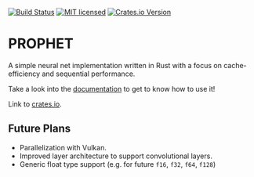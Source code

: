 [![Build Status](https://travis-ci.org/Robbepop/prophet.svg?branch=master)](https://travis-ci.org/Robbepop/prophet)
[![MIT licensed](https://img.shields.io/badge/license-MIT-blue.svg)](./LICENSE)
[![Crates.io Version](https://img.shields.io/crates/v/prophet.svg)](https://crates.io/crates/prophet)
<!-- [![Coverage Status](https://coveralls.io/repos/github/Robbepop/string-interner/badge.svg?branch=master)](https://coveralls.io/github/Robbepop/string-interner?branch=master) -->

PROPHET
=======

A simple neural net implementation written in Rust with a focus on cache-efficiency and sequential performance.

Take a look into the [documentation](https://docs.rs/prophet) to get to know how to use it!

Link to [crates.io](https://crates.io/crates/prophet).

Future Plans
------------

 - Parallelization with Vulkan.
 - Improved layer architecture to support convolutional layers.
 - Generic float type support (e.g. for future `f16`, `f32`, `f64`, `f128`)
